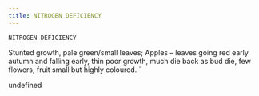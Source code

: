 ```yaml
---
title: NITROGEN DEFICIENCY
---
```

`NITROGEN DEFICIENCY`

Stunted growth, pale green/small leaves;
Apples – leaves going red early autumn and falling early, thin poor growth, much die back as bud die, few flowers, fruit small but highly coloured.
`

undefined